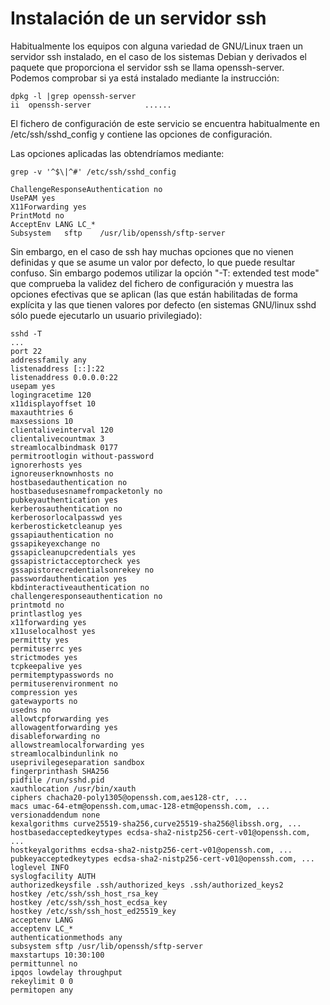 # Instalación de un servidor ssh

Habitualmente los equipos con alguna variedad de GNU/Linux traen un
servidor ssh instalado, en el caso de los sistemas Debian y derivados
el paquete que proporciona el servidor ssh se llama
openssh-server. Podemos comprobar si ya está instalado mediante la
instrucción:

```
dpkg -l |grep openssh-server
ii  openssh-server            ......
```

El fichero de configuración de este servicio se encuentra
habitualmente en /etc/ssh/sshd_config y contiene las opciones de
configuración.

Las opciones aplicadas las obtendríamos mediante:

```
grep -v '^$\|^#' /etc/ssh/sshd_config

ChallengeResponseAuthentication no
UsePAM yes
X11Forwarding yes
PrintMotd no
AcceptEnv LANG LC_*
Subsystem	sftp	/usr/lib/openssh/sftp-server
```

Sin embargo, en el caso de ssh hay muchas opciones que no vienen
definidas y que se asume un valor por defecto, lo que puede resultar
confuso. Sin embargo podemos utilizar la opción "-T: extended test
mode" que comprueba la validez del fichero de configuración y muestra
las opciones efectivas que se aplican (las que están habilitadas de
forma explícita y las que tienen valores por defecto (en sistemas
GNU/linux sshd sólo puede ejecutarlo un usuario privilegiado):

```
sshd -T
...
port 22
addressfamily any
listenaddress [::]:22
listenaddress 0.0.0.0:22
usepam yes
logingracetime 120
x11displayoffset 10
maxauthtries 6
maxsessions 10
clientaliveinterval 120
clientalivecountmax 3
streamlocalbindmask 0177
permitrootlogin without-password
ignorerhosts yes
ignoreuserknownhosts no
hostbasedauthentication no
hostbasedusesnamefrompacketonly no
pubkeyauthentication yes
kerberosauthentication no
kerberosorlocalpasswd yes
kerberosticketcleanup yes
gssapiauthentication no
gssapikeyexchange no
gssapicleanupcredentials yes
gssapistrictacceptorcheck yes
gssapistorecredentialsonrekey no
passwordauthentication yes
kbdinteractiveauthentication no
challengeresponseauthentication no
printmotd no
printlastlog yes
x11forwarding yes
x11uselocalhost yes
permittty yes
permituserrc yes
strictmodes yes
tcpkeepalive yes
permitemptypasswords no
permituserenvironment no
compression yes
gatewayports no
usedns no
allowtcpforwarding yes
allowagentforwarding yes
disableforwarding no
allowstreamlocalforwarding yes
streamlocalbindunlink no
useprivilegeseparation sandbox
fingerprinthash SHA256
pidfile /run/sshd.pid
xauthlocation /usr/bin/xauth
ciphers chacha20-poly1305@openssh.com,aes128-ctr, ...
macs umac-64-etm@openssh.com,umac-128-etm@openssh.com, ...
versionaddendum none
kexalgorithms curve25519-sha256,curve25519-sha256@libssh.org, ...
hostbasedacceptedkeytypes ecdsa-sha2-nistp256-cert-v01@openssh.com, ...
hostkeyalgorithms ecdsa-sha2-nistp256-cert-v01@openssh.com, ...
pubkeyacceptedkeytypes ecdsa-sha2-nistp256-cert-v01@openssh.com, ...
loglevel INFO
syslogfacility AUTH
authorizedkeysfile .ssh/authorized_keys .ssh/authorized_keys2
hostkey /etc/ssh/ssh_host_rsa_key
hostkey /etc/ssh/ssh_host_ecdsa_key
hostkey /etc/ssh/ssh_host_ed25519_key
acceptenv LANG
acceptenv LC_*
authenticationmethods any
subsystem sftp /usr/lib/openssh/sftp-server
maxstartups 10:30:100
permittunnel no
ipqos lowdelay throughput
rekeylimit 0 0
permitopen any
```

